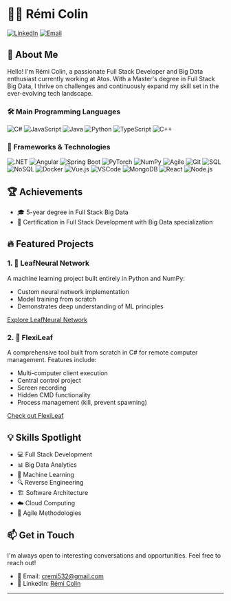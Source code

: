 # 👨‍💻 Rémi Colin

[![LinkedIn](https://img.shields.io/badge/-LinkedIn-0077B5?style=flat&logo=LinkedIn&logoColor=white)](https://www.linkedin.com/in/r%C3%A9mi-colin-b11821251/)
[![Email](https://img.shields.io/badge/-Email-D14836?style=flat&logo=Gmail&logoColor=white)](mailto:cremi532@gmail.com)

## 🚀 About Me

Hello! I'm Rémi Colin, a passionate Full Stack Developer and Big Data enthusiast currently working at Atos. With a Master's degree in Full Stack Big Data, I thrive on challenges and continuously expand my skill set in the ever-evolving tech landscape.

### 🛠️ Main Programming Languages

<p>
  <img src="https://img.shields.io/badge/-C%23-239120?style=for-the-badge&logo=c-sharp&logoColor=white" alt="C#"/>
  <img src="https://img.shields.io/badge/-JavaScript-F7DF1E?style=for-the-badge&logo=javascript&logoColor=black" alt="JavaScript"/>
  <img src="https://img.shields.io/badge/-Java-007396?style=for-the-badge&logo=java&logoColor=white" alt="Java"/>
  <img src="https://img.shields.io/badge/-Python-3776AB?style=for-the-badge&logo=python&logoColor=white" alt="Python"/>
  <img src="https://img.shields.io/badge/-TypeScript-3178C6?style=for-the-badge&logo=typescript&logoColor=white" alt="TypeScript"/>
  <img src="https://img.shields.io/badge/-C++-00599C?style=for-the-badge&logo=c%2B%2B&logoColor=white" alt="C++"/>
</p>

### 🧰 Frameworks & Technologies

<p>
  <img src="https://img.shields.io/badge/-.NET-512BD4?style=for-the-badge&logo=.net&logoColor=white" alt=".NET"/>
  <img src="https://img.shields.io/badge/-Angular-DD0031?style=for-the-badge&logo=angular&logoColor=white" alt="Angular"/>
  <img src="https://img.shields.io/badge/-Spring%20Boot-6DB33F?style=for-the-badge&logo=spring&logoColor=white" alt="Spring Boot"/>
  <img src="https://img.shields.io/badge/-PyTorch-EE4C2C?style=for-the-badge&logo=pytorch&logoColor=white" alt="PyTorch"/>
  <img src="https://img.shields.io/badge/-NumPy-013243?style=for-the-badge&logo=numpy&logoColor=white" alt="NumPy"/>
  <img src="https://img.shields.io/badge/-Agile-009FDA?style=for-the-badge&logo=agile&logoColor=white" alt="Agile"/>
  <img src="https://img.shields.io/badge/-Git-F05032?style=for-the-badge&logo=git&logoColor=white" alt="Git"/>
  <img src="https://img.shields.io/badge/-SQL-4479A1?style=for-the-badge&logo=mysql&logoColor=white" alt="SQL"/>
  <img src="https://img.shields.io/badge/-NoSQL-4DB33D?style=for-the-badge&logo=mongodb&logoColor=white" alt="NoSQL"/>
  <img src="https://img.shields.io/badge/-Docker-2496ED?style=for-the-badge&logo=docker&logoColor=white" alt="Docker"/>
  <img src="https://img.shields.io/badge/-Vue.js-4FC08D?style=for-the-badge&logo=vue.js&logoColor=white" alt="Vue.js"/>
  <img src="https://img.shields.io/badge/-VSCode-007ACC?style=for-the-badge&logo=visual-studio-code&logoColor=white" alt="VSCode"/>
  <img src="https://img.shields.io/badge/-MongoDB-47A248?style=for-the-badge&logo=mongodb&logoColor=white" alt="MongoDB"/>
  <img src="https://img.shields.io/badge/-React-61DAFB?style=for-the-badge&logo=react&logoColor=black" alt="React"/>
  <img src="https://img.shields.io/badge/-Node.js-339933?style=for-the-badge&logo=node.js&logoColor=white" alt="Node.js"/>
</p>

## 🏆 Achievements

- 🎓 5-year degree in Full Stack Big Data
- 📜 Certification in Full Stack Development with Big Data specialization

## 🔥 Featured Projects

### 1. 🧠 LeafNeural Network
A machine learning project built entirely in Python and NumPy:
- Custom neural network implementation
- Model training from scratch
- Demonstrates deep understanding of ML principles

[Explore LeafNeural Network](https://github.com/Azzary/LeafNeural-Network)

### 2. 🍃 FlexiLeaf
A comprehensive tool built from scratch in C# for remote computer management. Features include:
- Multi-computer client execution
- Central control project
- Screen recording
- Hidden CMD functionality
- Process management (kill, prevent spawning)

[Check out FlexiLeaf](https://github.com/Azzary/FlexiLeaf)

## 💡 Skills Spotlight

- 💻 Full Stack Development
- 📊 Big Data Analytics
- 🤖 Machine Learning
- 🔍 Reverse Engineering
- 🏗️ Software Architecture
- ☁️ Cloud Computing
- 🔄 Agile Methodologies

## 📫 Get in Touch

I'm always open to interesting conversations and opportunities. Feel free to reach out!

- 📧 Email: [cremi532@gmail.com](mailto:cremi532@gmail.com)
- 💼 LinkedIn: [Rémi Colin](https://www.linkedin.com/in/r%C3%A9mi-colin-b11821251/)

---
